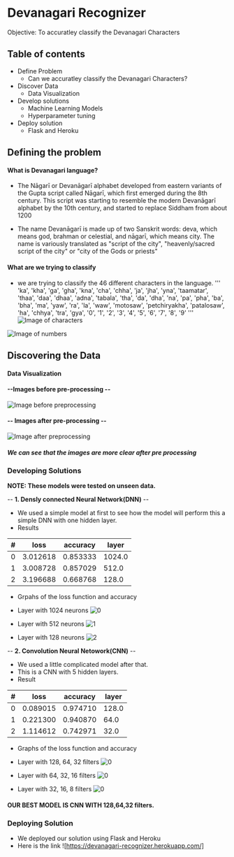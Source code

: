 # Devanagari Recognizer
Objective: To accuratley classify the Devanagari Characters



## Table of contents
- Define Problem
    - Can we accuratley classify the Devanagari Characters?
- Discover Data
    - Data Visualization
- Develop solutions
    - Machine Learning Models
    - Hyperparameter tuning
- Deploy solution
    - Flask and Heroku
    
## Defining the problem

#### What is Devanagari language?
- The Nāgarī or Devanāgarī alphabet developed from eastern variants of the Gupta script called Nāgarī, which first emerged during the 8th century. This script was starting to resemble the modern Devanāgarī alphabet by the 10th century, and started to replace Siddham from about 1200

- The name Devanāgarī is made up of two Sanskrit words: deva, which means god, brahman or celestial, and nāgarī, which means city. The name is variously translated as "script of the city", "heavenly/sacred script of the city" or "city of the Gods or priests" 

#### What are we trying to classify
- we are trying to classify the 46 different characters in the language.
''' 'ka', 'kha', 'ga', 'gha', 'kna', 'cha', 'chha', 'ja', 'jha', 'yna',
       'taamatar', 'thaa', 'daa', 'dhaa', 'adna', 'tabala', 'tha', 'da',
       'dha', 'na', 'pa', 'pha', 'ba', 'bha', 'ma', 'yaw', 'ra', 'la',
       'waw', 'motosaw', 'petchiryakha', 'patalosaw', 'ha', 'chhya',
       'tra', 'gya', '0', '1', '2', '3', '4', '5', '6', '7', '8', '9' '''
![Image of characters](/reports/figures/devanagari_cons.gif)

![Image of numbers](/reports/figures/index.png)

## Discovering the Data

#### Data Visualization
#### --**Images before pre-processing** --
![Image before preprocessing](/reports/figures/char_plots.png)


#### -- **Images after pre-processing** --
![Image after preprocessing](/reports/figures/char_plots_binary.png)

##### We can see that the images are more clear after pre processing

### Developing Solutions

**NOTE: These models were tested on unseen data.**

-- **1. Densly connected Neural Network(DNN)** --

- We used a simple model at first to see how the model will perform this a simple DNN with one hidden layer.
- Results 


|#|loss |accuracy |layer|
|--|-----|---------|-----|
 |0 |3.012618 |0.853333 |1024.0|
 |1 |3.008728 |0.857029 |512.0|
 |2 |3.196688 |0.668768 |128.0|
 
 - Grpahs of the loss function and accuracy 
 - Layer with 1024 neurons
 ![0](/reports/performance/DNN_1024_layer.png)
 
 - Layer with 512 neurons
 ![1](/reports/performance/DNN_512_layer.png)
 
 - Layer with 128 neurons
 ![2](/reports/performance/DNN_128_layer.png)
 
 -- **2. Convolution Neural Netowork(CNN)** --
 - We used a little complicated model after that.
 - This is a CNN with 5 hidden layers.
 - Result
 
| # |loss |accuracy |layer|
|--|-----|---------|------|
 |0 |0.089015 |0.974710 |128.0|
 |1 |0.221300 |0.940870 |64.0|
 |2 |1.114612 |0.742971 |32.0|
 
 - Graphs of the loss function and accuracy
 - Layer with 128, 64, 32 filters
  ![0](/reports/performance/CNN_128_filter.png)
  
 - Layer with 64, 32, 16 filters
  ![0](/reports/performance/CNN_64_filter.png)

  - Layer with 32, 16, 8 filters
  ![0](/reports/performance/CNN_32_filter.png)
 
 #### OUR BEST MODEL IS CNN WITH 128,64,32 filters.
 
 ### Deploying Solution
 
 - We deployed our solution using Flask and Heroku
 - Here is the link ![https://devanagari-recognizer.herokuapp.com/]

 
 





